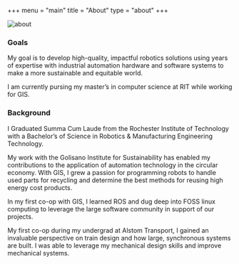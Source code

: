 +++
menu = "main"
title = "About"
type = "about"
+++

![about](/images/about_wide.jpg)

### Goals 

My goal is to develop high-quality, impactful robotics solutions using years of expertise with industrial automation hardware and software systems to make a more sustainable and equitable world.

I am currently pursing my master’s in computer science at RIT while working for GIS. 

### Background

I Graduated Summa Cum Laude from the Rochester Institute of Technology with a Bachelor’s of Science in Robotics & Manufacturing Engineering Technology.

My work with the Golisano Institute for Sustainability has enabled my contributions to the application of automation technology in the circular economy. With GIS, I grew a passion for programming robots to handle used parts for recycling and determine the best methods for reusing high energy cost products. 

In my first co-op with GIS, I learned ROS and dug deep into FOSS linux computing to leverage the large software community in support of our projects.

My first co-op during my undergrad at Alstom Transport, I gained an invaluable perspective on train design and how large, synchronous systems are built. I was able to leverage my mechanical design skills and improve mechanical systems. 